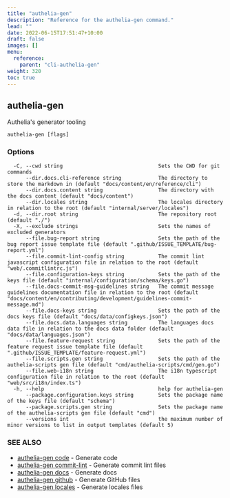 ```yaml
---
title: "authelia-gen"
description: "Reference for the authelia-gen command."
lead: ""
date: 2022-06-15T17:51:47+10:00
draft: false
images: []
menu:
  reference:
    parent: "cli-authelia-gen"
weight: 320
toc: true
---
```


## authelia-gen

Authelia's generator tooling

```
authelia-gen [flags]
```

### Options

```
  -C, --cwd string                               Sets the CWD for git commands
      --dir.docs.cli-reference string            The directory to store the markdown in (default "docs/content/en/reference/cli")
      --dir.docs.content string                  The directory with the docs content (default "docs/content")
      --dir.locales string                       The locales directory in relation to the root (default "internal/server/locales")
  -d, --dir.root string                          The repository root (default "./")
  -X, --exclude strings                          Sets the names of excluded generators
      --file.bug-report string                   Sets the path of the bug report issue template file (default ".github/ISSUE_TEMPLATE/bug-report.yml")
      --file.commit-lint-config string           The commit lint javascript configuration file in relation to the root (default "web/.commitlintrc.js")
      --file.configuration-keys string           Sets the path of the keys file (default "internal/configuration/schema/keys.go")
      --file.docs-commit-msg-guidelines string   The commit message guidelines documentation file in relation to the root (default "docs/content/en/contributing/development/guidelines-commit-message.md")
      --file.docs-keys string                    Sets the path of the docs keys file (default "docs/data/configkeys.json")
      --file.docs.data.languages string          The languages docs data file in relation to the docs data folder (default "docs/data/languages.json")
      --file.feature-request string              Sets the path of the feature request issue template file (default ".github/ISSUE_TEMPLATE/feature-request.yml")
      --file.scripts.gen string                  Sets the path of the authelia-scripts gen file (default "cmd/authelia-scripts/cmd/gen.go")
      --file.web-i18n string                     The i18n typescript configuration file in relation to the root (default "web/src/i18n/index.ts")
  -h, --help                                     help for authelia-gen
      --package.configuration.keys string        Sets the package name of the keys file (default "schema")
      --package.scripts.gen string               Sets the package name of the authelia-scripts gen file (default "cmd")
      --versions int                             the maximum number of minor versions to list in output templates (default 5)
```

### SEE ALSO

* [authelia-gen code](authelia-gen_code.md)	 - Generate code
* [authelia-gen commit-lint](authelia-gen_commit-lint.md)	 - Generate commit lint files
* [authelia-gen docs](authelia-gen_docs.md)	 - Generate docs
* [authelia-gen github](authelia-gen_github.md)	 - Generate GitHub files
* [authelia-gen locales](authelia-gen_locales.md)	 - Generate locales files

